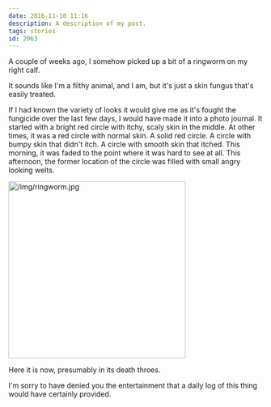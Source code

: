 ```yaml
---
date: 2016-11-10 11:16
description: A description of my post.
tags: stories
id: 2063
---
```

A couple of weeks ago, I somehow picked up a bit of a ringworm on my right calf.

It sounds like I'm a filthy animal, and I am, but it's just a skin fungus that's easily treated.

If I had known the variety of looks it would give me as it's fought the fungicide over the last few days, I would have made it into a photo journal.  It started with a bright red circle with itchy, scaly skin in the middle.  At other times, it was a red circle with normal skin.  A solid red circle.  A circle with bumpy skin that didn't itch.  A circle with smooth skin that itched.  This morning, it was faded to the point where it was hard to see at all.  This afternoon, the former location of the circle was filled with small angry looking welts.
<!--more-->
<a class="lightview centered" href="/img/ringworm.jpg" data-lightview-caption="" data-lightview-group="group1"><img src="/img/ringworm.jpg" alt="/img/ringworm.jpg" width="350px"><br><span class="caption"></span></a>

Here it is now, presumably in its death throes.

I'm sorry to have denied you the entertainment that a daily log of this thing would have certainly provided.